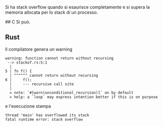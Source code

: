 Si ha stack overflow quando si esaurisce completamente e si supera la memoria allocata per lo stack di un processo.

## C
Si può. 

## Rust
Il compilatore genera un warning 
```
warning: function cannot return without recursing
 --> stackof.rs:5:1
  |
5 | fn f() {
  | ^^^^^^ cannot return without recursing
6 |     f();
  |     --- recursive call site
  |
  = note: `#[warn(unconditional_recursion)]` on by default
  = help: a `loop` may express intention better if this is on purpose
```
e l'esecuzione stampa
```
thread 'main' has overflowed its stack
fatal runtime error: stack overflow
```
